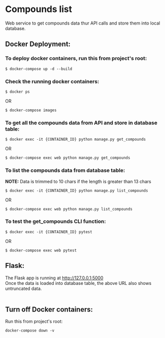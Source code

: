# Compounds list
Web service to get compounds data thur API calls and store them into local database.

## Docker Deployment:

### To deploy docker containers, run this from project's root:
```Linux Kernel Module
$ docker-compose up -d --build
```
### Check the running docker containers:
```Linux Kernel Module
$ docker ps
```
OR
```Linux Kernel Module
$ docker-compose images
```

### To get all the compounds data from API and store in database table:
```Linux Kernel Module
$ docker exec -it {CONTAINER_ID} python manage.py get_compounds
```

OR

```Linux Kernel Module
$ docker-compose exec web python manage.py get_compounds
```
### To list the compounds data from database table:
<b>NOTE:</b> Data is trimmed to 10 chars if the length is greater than 13 chars
```Linux Kernel Module
$ docker exec -it {CONTAINER_ID} python manage.py list_compounds
```

OR

```Linux Kernel Module
$ docker-compose exec web python manage.py list_compounds
```

### To test the get_compounds CLI function:
```Linux Kernel Module
$ docker exec -it {CONTAINER_ID} pytest
```

OR

```Linux Kernel Module
$ docker-compose exec web pytest
```
## Flask:
The Flask app is running at http://127.0.0.1:5000 <br>
Once the data is loaded into database table, the above URL also shows untruncated data.
<br><br>

## Turn off Docker containers: 
Run this from project's root:
```Linux Kernel Module
docker-compose down -v
```